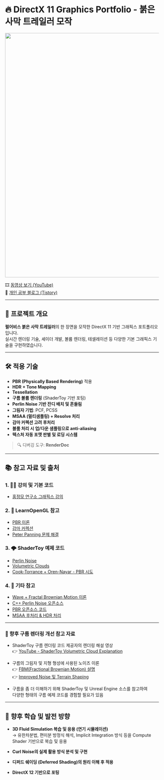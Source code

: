 # 🔥 DirectX 11 Graphics Portfolio - 붉은 사막 트레일러 모작

<p align="center">
  <img src="https://github.com/user-attachments/assets/662b69d9-9f4e-419c-8732-aa3b77327447" width="800" />
</p>

🎞️ [동영상 보기 (YouTube)](https://www.youtube.com/watch?v=I2hCiYHD1lU)  
📘 [개인 공부 블로그 (Tistory)](https://pdy0930.tistory.com/)

---

## 🧪 프로젝트 개요

**펄어비스 붉은 사막 트레일러**의 한 장면을 모작한 DirectX 11 기반 그래픽스 포트폴리오입니다.  
실시간 렌더링 기술, 셰이더 개발, 볼륨 렌더링, 테셀레이션 등 다양한 기본 그래픽스 기술을 구현하였습니다.

---

## 🛠️ 적용 기술

- **PBR (Physically Based Rendering)** 적용  
- **HDR + Tone Mapping**  
- **Tessellation**  
- **구름 볼륨 렌더링** (ShaderToy 기반 포팅)  
- **Perlin Noise 기반 잔디 배치 및 흔들림**  
- **그림자 기법**: PCF, PCSS  
- **MSAA (멀티샘플링) + Resolve 처리**  
- **감마 커렉션 고려 후처리**  
- **블룸 처리 시 업/다운 샘플링으로 anti-aliasing**  
- **텍스처 자동 포맷 판별 및 로딩 시스템**  

> 🔍 디버깅 도구: **RenderDoc**

---

## 📚 참고 자료 및 출처

### 1. 👨‍🏫 강의 및 기본 코드
- [홍정모 연구소 그래픽스 강의](https://www.honglab.ai/collections)

### 2. 📘 LearnOpenGL 참고
- [PBR 이론](https://learnopengl.com/PBR/Theory)  
- [감마 커렉션](https://learnopengl.com/Advanced-Lighting/Gamma-Correction)  
- [Peter Panning 문제 해결](https://learnopengl.com/Advanced-Lighting/Shadows/Shadow-Mapping)

### 3. 🌩️ ShaderToy 예제 코드
- [Perlin Noise](https://www.shadertoy.com/view/3dVXDc)  
- [Volumetric Clouds](https://www.shadertoy.com/view/4ttSWf)
- [Cook-Torrance + Oren-Nayar - PBR 시도](https://www.shadertoy.com/view/MsSczh)


### 4. 🧬 기타 참고
- [Wave + Fractal Brownian Motion 이론](https://thebookofshaders.com/13/?lan=kr)  
- [C++ Perlin Noise 오픈소스](https://github.com/Reputeless/PerlinNoise)  
- [PBR 오픈소스 코드](https://github.com/Nadrin/PBR)  
- [MSAA 후처리 & HDR 처리](https://github.com/Microsoft/DirectXTK/wiki/Using-HDR-rendering)

---

### 📌 향후 구름 렌더링 개선 참고 자료

- ShaderToy 구름 렌더링 코드 제공자의 렌더링 해설 영상  
  👉 [YouTube - ShaderToy Volumetric Cloud Explanation](https://www.youtube.com/watch?v=BFld4EBO2RE)

- 구름의 그림자 및 지형 형성에 사용된 노이즈 이론  
  👉 [FBM(Fractional Brownian Motion) 설명](https://iquilezles.org/articles/fbm/)  
  👉 [Improved Noise 및 Terrain Shaping](https://iquilezles.org/articles/morenoise/)

- 구름을 좀 더 이해하기 위해 ShaderToy 및 Unreal Engine 소스를 참고하여  
  다양한 형태의 구름 예제 코드를 경험할 필요가 있음

---

## 🔭 향후 학습 및 발전 방향

- **3D Fluid Simulation 복습 및 응용 (연기 시뮬레이션)**  
  → 유한차분법, 편미분 방정식 해석, Implicit Integration 방식 등을 Compute Shader 기반으로 복습 및 응용

- **Curl Noise의 실제 활용 방식 분석 및 구현**

- **디퍼드 쉐이딩 (Deferred Shading)의 원리 이해 후 적용**

- **DirectX 12 기반으로 포팅**

